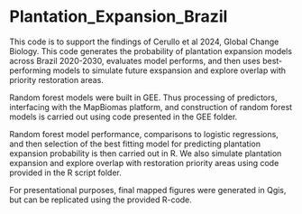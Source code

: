 # Plantation_Expansion_Brazil
This code is to support the findings of Cerullo et al 2024, Global Change Biology. This code generates the probability of plantation expansion models across Brazil 2020-2030, evaluates model performs, and then uses best-performing models to simulate future exspansion and explore overlap with priority restoration areas. 

Random forest models were built in GEE. Thus processing of predictors, interfacing with the MapBiomas platform, and construction of random forest models is carried out using code presented in the GEE folder. 

Random forest model performance, comparisons to logistic regressions, and then selection of the best fitting model for predicting plantation expansion probability is then carried out in R. We also simulate plantation expansion and explore overlap with restoration priority areas using code provided in the R script folder. 

For presentational purposes, final mapped figures were generated in Qgis, but can be replicated using the provided R-code. 
